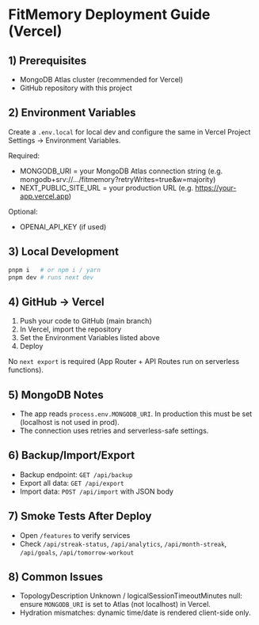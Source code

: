 # FitMemory Deployment Guide (Vercel)

## 1) Prerequisites
- MongoDB Atlas cluster (recommended for Vercel)
- GitHub repository with this project

## 2) Environment Variables
Create a `.env.local` for local dev and configure the same in Vercel Project Settings → Environment Variables.

Required:
- MONGODB_URI = your MongoDB Atlas connection string (e.g. mongodb+srv://.../fitmemory?retryWrites=true&w=majority)
- NEXT_PUBLIC_SITE_URL = your production URL (e.g. https://your-app.vercel.app)

Optional:
- OPENAI_API_KEY (if used)

## 3) Local Development
```bash
pnpm i   # or npm i / yarn
pnpm dev # runs next dev
```

## 4) GitHub → Vercel
1. Push your code to GitHub (main branch)
2. In Vercel, import the repository
3. Set the Environment Variables listed above
4. Deploy

No `next export` is required (App Router + API Routes run on serverless functions).

## 5) MongoDB Notes
- The app reads `process.env.MONGODB_URI`. In production this must be set (localhost is not used in prod).
- The connection uses retries and serverless-safe settings.

## 6) Backup/Import/Export
- Backup endpoint: `GET /api/backup`
- Export all data: `GET /api/export`
- Import data: `POST /api/import` with JSON body

## 7) Smoke Tests After Deploy
- Open `/features` to verify services
- Check `/api/streak-status`, `/api/analytics`, `/api/month-streak`, `/api/goals`, `/api/tomorrow-workout`

## 8) Common Issues
- TopologyDescription Unknown / logicalSessionTimeoutMinutes null: ensure `MONGODB_URI` is set to Atlas (not localhost) in Vercel.
- Hydration mismatches: dynamic time/date is rendered client-side only.
